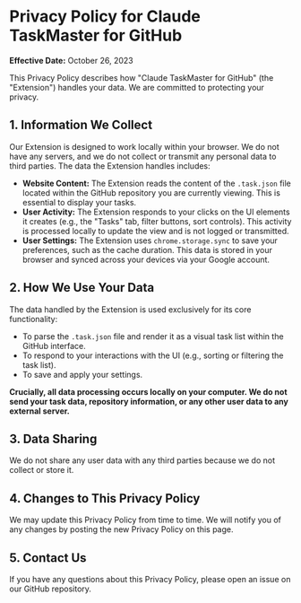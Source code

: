 # Privacy Policy for Claude TaskMaster for GitHub

**Effective Date:** October 26, 2023

This Privacy Policy describes how "Claude TaskMaster for GitHub" (the "Extension") handles your data. We are committed to protecting your privacy.

## 1. Information We Collect

Our Extension is designed to work locally within your browser. We do not have any servers, and we do not collect or transmit any personal data to third parties. The data the Extension handles includes:

*   **Website Content:** The Extension reads the content of the `.task.json` file located within the GitHub repository you are currently viewing. This is essential to display your tasks.
*   **User Activity:** The Extension responds to your clicks on the UI elements it creates (e.g., the "Tasks" tab, filter buttons, sort controls). This activity is processed locally to update the view and is not logged or transmitted.
*   **User Settings:** The Extension uses `chrome.storage.sync` to save your preferences, such as the cache duration. This data is stored in your browser and synced across your devices via your Google account.

## 2. How We Use Your Data

The data handled by the Extension is used exclusively for its core functionality:

*   To parse the `.task.json` file and render it as a visual task list within the GitHub interface.
*   To respond to your interactions with the UI (e.g., sorting or filtering the task list).
*   To save and apply your settings.

**Crucially, all data processing occurs locally on your computer. We do not send your task data, repository information, or any other user data to any external server.**

## 3. Data Sharing

We do not share any user data with any third parties because we do not collect or store it.

## 4. Changes to This Privacy Policy

We may update this Privacy Policy from time to time. We will notify you of any changes by posting the new Privacy Policy on this page.

## 5. Contact Us

If you have any questions about this Privacy Policy, please open an issue on our GitHub repository. 